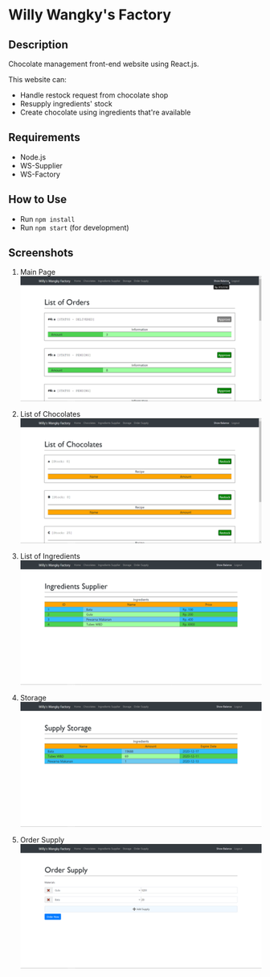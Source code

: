 # Willy Wangky's Factory
## Description
Chocolate management front-end website using React.js.

This website can:
- Handle restock request from chocolate shop
- Resupply ingredients' stock
- Create chocolate using ingredients that're available

## Requirements
- Node.js
- WS-Supplier
- WS-Factory

## How to Use
- Run `npm install`
- Run `npm start` (for development)

## Screenshots

1. Main Page
<img src="assets/factory_home.png"><br/>

2. List of Chocolates
<img src="assets/factory_chocolates.png"><br/>

3. List of Ingredients
<img src="assets/factory_pricelist.png"><br/>

4. Storage
<img src="assets/factory_storage.png"><br/>

5. Order Supply
<img src="assets/factory_orderlist.png"><br/>



